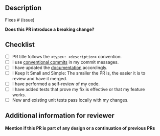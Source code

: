 ## Description

<!--
Thank you for your pull request (PR)!
Please provide a description of what your PR does providing a link (if applicable) to the issue it fixes.
-->

Fixes # (issue)

**Does this PR introduce a breaking change?**

## Checklist

- [ ] PR title follows the `<type>: <description>` convention.
- [ ] I use [conventional commits](https://www.conventionalcommits.org/) in my commit messages.
- [ ] I have updated the [documentation](../docs) accordingly.
- [ ] I Keep It Small and Simple: The smaller the PR is, the easier it is to review and have it merged.
- [ ] I have performed a self-review of my code.
- [ ] I have added tests that prove my fix is effective or that my feature works.
- [ ] New and existing unit tests pass locally with my changes.

## Additional information for reviewer

#### Mention if this PR is part of any design or a continuation of previous PRs

<!--
The PR title must follow `<type>: <description>` convention:

where: <br/>

- `type` is to define what type of PR is this, most common types are as follows:
    - `fix`   - for bug fixes or improvements.
    - `feat`  - for new features which adds functionality.
    - `chore` - for changes that do not relate to a fix or feature and don't modify src or test files.
    - `docs`  - for changes related to documentation.
    - `test`  - for changes related to tests.

- `description` is a single line brief description of the changes made in the pull request.
-->

<!--
Open your PR in Draft mode and verify all the applicable Checklist items before marking your issue as ready
-->
